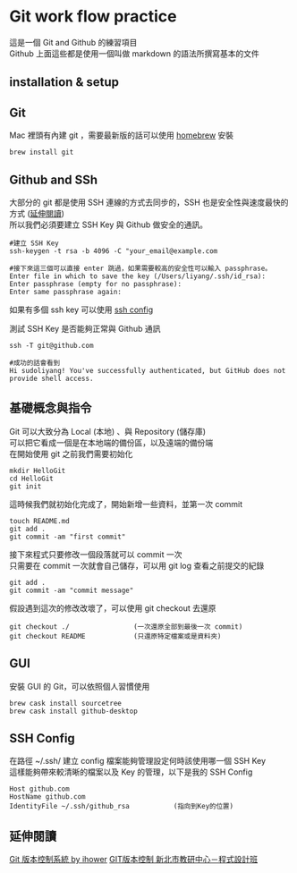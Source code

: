 # Git work flow practice



這是一個 Git and Github 的練習項目   
Github 上面這些都是使用一個叫做 markdown 的語法所撰寫基本的文件

## installation & setup 



## Git
Mac 裡頭有內建 git ，需要最新版的話可以使用 [homebrew](http://brew.sh) 安裝  

	brew install git

## Github and SSh 
大部分的 git 都是使用 SSH 連線的方式去同步的，SSH 也是安全性與速度最快的方式 ([延伸閱讀](https://ihower.tw/git/remote.html))  
所以我們必須要建立 SSH Key 與 Github 做安全的通訊。  

	#建立 SSH Key
	ssh-keygen -t rsa -b 4096 -C "your_email@example.com

	#接下來這三個可以直接 enter 跳過，如果需要較高的安全性可以輸入 passphrase。
	Enter file in which to save the key (/Users/liyang/.ssh/id_rsa): 
	Enter passphrase (empty for no passphrase):
	Enter same passphrase again:
如果有多個 ssh key 可以使用 [ssh config](#sshConfig)  
  
  
測試 SSH Key 是否能夠正常與 Github 通訊 
	
	ssh -T git@github.com

	#成功的話會看到 
	Hi sudoliyang! You've successfully authenticated, but GitHub does not provide shell access.

## 基礎概念與指令
Git 可以大致分為 Local (本地) 、與 Repository (儲存庫)  
可以把它看成一個是在本地端的備份區，以及遠端的備份端  
在開始使用 git 之前我們需要初始化  

	mkdir HelloGit
	cd HelloGit
	git init

這時候我們就初始化完成了，開始新增一些資料，並第一次 commit 

	touch README.md 
	git add .
	git commit -am "first commit"

接下來程式只要修改一個段落就可以 commit 一次  
只需要在 commit 一次就會自己儲存，可以用 git log 查看之前提交的紀錄  

	git add .
	git commit -am "commit message"


假設遇到這次的修改改壞了，可以使用 git checkout 去還原  

	git checkout ./                (一次還原全部到最後一次 commit)
	git checkout README            (只還原特定檔案或是資料夾)






## GUI
安裝 GUI 的 Git，可以依照個人習慣使用
	
	brew cask install sourcetree
	brew cask install github-desktop

##  <span id="sshConfig">SSH Config</span>

在路徑 ~/.ssh/ 建立 config 檔案能夠管理設定何時該使用哪一個 SSH Key  
這樣能夠帶來較清晰的檔案以及 Key 的管理，以下是我的 SSH Config 

	Host github.com
    HostName github.com
    IdentityFile ~/.ssh/github_rsa           (指向到Key的位置)

		

## 延伸閱讀
[Git 版本控制系統 by ihower](https://ihower.tw/git/)
[GIT版本控制  新北市教研中心－程式設計班](https://kingofamani.gitbooks.io/git-teach/content/)
